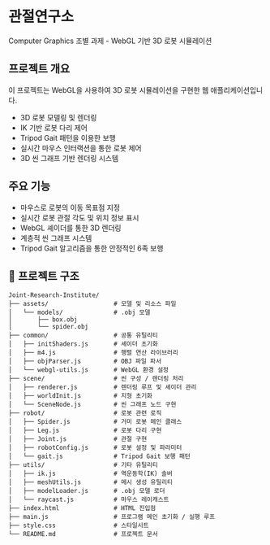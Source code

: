 # 관절연구소
Computer Graphics 조별 과제 - WebGL 기반 3D 로봇 시뮬레이션

## 프로젝트 개요
이 프로젝트는 WebGL을 사용하여 3D 로봇 시뮬레이션을 구현한 웹 애플리케이션입니다.
- 3D 로봇 모델링 및 렌더링
- IK 기반 로봇 다리 제어
- Tripod Gait 패턴을 이용한 보행
- 실시간 마우스 인터랙션을 통한 로봇 제어
- 3D 씬 그래프 기반 렌더링 시스템

## 주요 기능
- 마우스로 로봇의 이동 목표점 지정
- 실시간 로봇 관절 각도 및 위치 정보 표시
- WebGL 셰이더를 통한 3D 렌더링
- 계층적 씬 그래프 시스템
- Tripod Gait 알고리즘을 통한 안정적인 6족 보행

## 📁 프로젝트 구조

```
Joint-Research-Institute/
├── assets/                  # 모델 및 리소스 파일
│   └── models/              # .obj 모델
│       ├── box.obj
│       └── spider.obj
├── common/                  # 공통 유틸리티
│   ├── initShaders.js       # 셰이더 초기화
│   ├── m4.js                # 행렬 연산 라이브러리
│   ├── objParser.js         # OBJ 파일 파서
│   └── webgl-utils.js       # WebGL 환경 설정
├── scene/                   # 씬 구성 / 렌더링 처리
│   ├── renderer.js          # 렌더링 루프 및 셰이더 관리
│   ├── worldInit.js         # 지형 초기화
│   └── SceneNode.js         # 씬 그래프 노드 구현
├── robot/                   # 로봇 관련 로직
│   ├── Spider.js            # 거미 로봇 메인 클래스
│   ├── Leg.js               # 로봇 다리 구현
│   ├── Joint.js             # 관절 구현
│   ├── robotConfig.js       # 로봇 설정 및 파라미터
│   └── gait.js              # Tripod Gait 보행 패턴
├── utils/                   # 기타 유틸리티
│   ├── ik.js                # 역운동학(IK) 솔버
│   ├── meshUtils.js         # 메시 생성 유틸리티
│   ├── modelLoader.js       # .obj 모델 로더
│   └── raycast.js           # 마우스 레이캐스트
├── index.html               # HTML 진입점
├── main.js                  # 프로그램 메인 초기화 / 실행 루프
├── style.css                # 스타일시트
└── README.md                # 프로젝트 문서
```